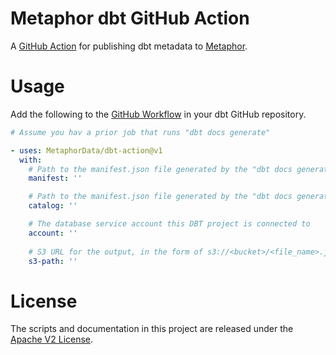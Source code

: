 # Metaphor dbt GitHub Action
A [GitHub Action](https://docs.github.com/en/actions) for publishing dbt metadata to [Metaphor](https://metaphor.io).

# Usage

Add the following to the [GitHub Workflow](https://docs.github.com/en/actions/reference/workflow-syntax-for-github-actions) in your dbt GitHub repository.

```yaml
# Assume you hav a prior job that runs "dbt docs generate"

- uses: MetaphorData/dbt-action@v1
  with:
    # Path to the manifest.json file generated by the "dbt docs generate" job
    manifest: ''

    # Path to the manifest.json file generated by the "dbt docs generate" job
    catalog: ''

    # The database service account this DBT project is connected to
    account: ''
    
    # S3 URL for the output, in the form of s3://<bucket>/<file_name>.json
    s3-path: ''
```

# License

The scripts and documentation in this project are released under the [Apache V2 License](./LICENSE).
